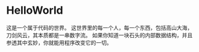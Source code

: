 # HelloWorld

这是一个属于代码的世界。
这世界里的每一个人，每一个东西，包括高山大海，刀剑风云，其本质都是一串数字流。
如果你知道一块石头的内部数据结构，并且参透其中玄妙，你就能用程序改变它的一切。
